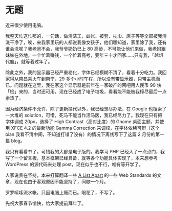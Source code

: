# 无题

近来很少使用电脑。

我整天忙这忙那的，一句话，做清洁工，蚊帐、被套、枕巾、席子等等全部被我清洗干净了，唉，来我家里玩的人都说我像女孩子，他们哪知道，家里除了我，还有谁会洗呢？我老爸不会，我爷爷奶奶已上 80 高龄，不可能让他们来做，我老妈跟妹妹在外地，一个忙着赚钱，一个忙着高考，要年三十才回家……只有我，「越俎代庖」，就等着过年了。

除此之外，我的显示器已经严重老化，字体已经模糊不清了，看着十分吃力。我回家得从南昌乘火车到南宁，29 多个小时车程，所以没有带显示器，只带主机而已。问题就在这里，我在家这个显示器是前年在一家破产的网吧用人民币 90 块「检」来的，当时还可用，现在已经成了电子垃圾，看看能不能被我榨尽最后一点余热了。

因为经济条件不允许，除了更新换代以外，我已经想尽办法，在 Google 也搜索了一大堆的 solution，可惜，死马不能当作活马医，我已经尽力了。我现在只有把字体调成 20px，选择了 High Contrast（高对比度）的 Gnome 桌面主题，并使用 XFCE 4.2 的最新功能 Gamma Correction 来调校，在字体依稀可辩（这个 bian 我看不清中间，不知道打错了没有）的情况下离线写下了这篇 2 月份的第一篇 blog。

我只有看看书了，可惜我的大都是电子版的。我学习 PHP 已经入了一点点门，我写了一个留言板，基本框架已经具备，就等各个功能具体实现了，本来想参考 WordPress 的源代码来处理 post，现在似乎也不行，唯有等开学了。

人家说贵在坚持，本来打算翻译一些 [A List Apart][0] 的一些 Web Standards 的文章，现在也由于客观原因不能坚持了，间歇一个月。

罗罗嗦嗦流水帐，只因电脑上瘾而已。眼花了，不写了。

先祝大家春节愉快，给大家提前拜年了。

[0]: http://alistapart.com/
